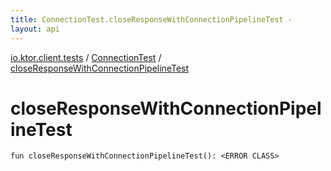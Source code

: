 ```yaml
---
title: ConnectionTest.closeResponseWithConnectionPipelineTest - 
layout: api
---
```


<div class='api-docs-breadcrumbs'><a href="../index.html">io.ktor.client.tests</a> / <a href="index.html">ConnectionTest</a> / <a href="./close-response-with-connection-pipeline-test.html">closeResponseWithConnectionPipelineTest</a></div>

# closeResponseWithConnectionPipelineTest

<div class="signature"><code><span class="keyword">fun </span><span class="identifier">closeResponseWithConnectionPipelineTest</span><span class="symbol">(</span><span class="symbol">)</span><span class="symbol">: </span><span class="identifier">&lt;ERROR CLASS&gt;</span></code></div>
